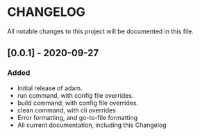 # CHANGELOG

All notable changes to this project will be documented in this file.

## [0.0.1] - 2020-09-27

### Added

- Initial release of adam.
- run command, with config file overrides.
- build command, with config file overrides.
- clean command, with cli overrides
- Error formatting, and go-to-file formatting
- All current documentation, including this Changelog
